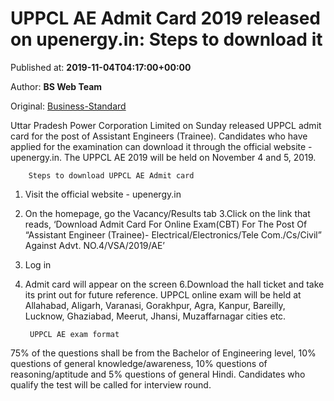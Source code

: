 
# UPPCL AE Admit Card 2019 released on upenergy.in: Steps to download it

Published at: **2019-11-04T04:17:00+00:00**

Author: **BS Web Team**

Original: [Business-Standard](https://www.business-standard.com/article/jobs/uppcl-ae-admit-card-2019-released-on-upenergy-in-steps-to-download-it-119110400127_1.html)

Uttar Pradesh Power Corporation Limited on Sunday released UPPCL admit card for the post of Assistant Engineers (Trainee). Candidates who have applied for the examination can download it through the official website - upenergy.in. The UPPCL AE 2019 will be held on November 4 and 5, 2019.

        Steps to download UPPCL AE Admit card
      
1. Visit the official website - upenergy.in
2. On the homepage, go the Vacancy/Results tab
3.Click on the link that reads, ‘Download Admit Card For Online Exam(CBT) For The Post Of “Assistant Engineer (Trainee)- Electrical/Electronics/Tele Com./Cs/Civil” Against Advt. NO.4/VSA/2019/AE’
4. Log in
5. Admit card will appear on the screen
6.Download the hall ticket and take its print out for future reference.
UPPCL online exam will be held at Allahabad, Aligarh, Varanasi, Gorakhpur, Agra, Kanpur, Bareilly, Lucknow, Ghaziabad, Meerut, Jhansi, Muzaffarnagar cities etc.

        UPPCL AE exam format
      
75% of the questions shall be from the Bachelor of Engineering level, 10% questions of general knowledge/awareness, 10% questions of reasoning/aptitude and 5% questions of general Hindi.
Candidates who qualify the test will be called for interview round.
